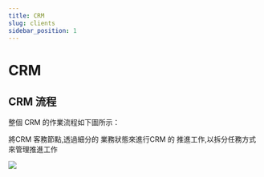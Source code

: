 ```yaml
---
title: CRM
slug: clients
sidebar_position: 1
---
```



# CRM

## CRM 流程

整個 CRM 的作業流程如下圖所示：

將CRM 客務節點,透過細分的 業務狀態來進行CRM 的 推進工作,以拆分任務方式來管理推進工作

<img src="/assets/T0S9bwM3volFnIxwFtncjFmvnId.png" src-width="744" src-height="616" align="center"/>

